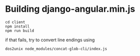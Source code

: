 # Building django-angular.min.js

```shell
cd client
npm install
npm run build
```

if that fails, try to convert line endings using

```shell
dos2unix node_modules/concat-glob-cli/index.js
```
